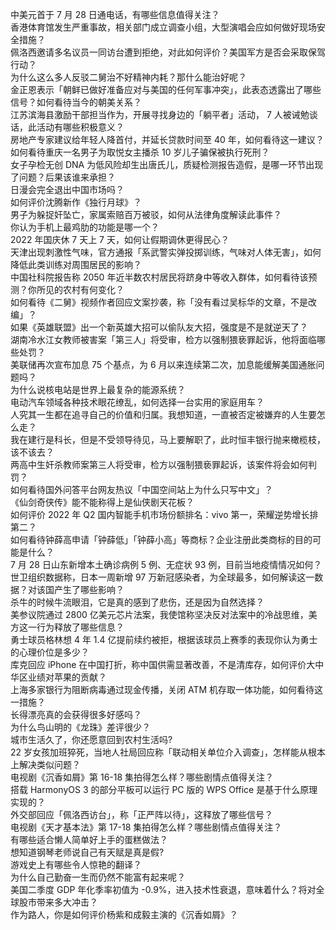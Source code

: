 中美元首于 7 月 28 日通电话，有哪些信息值得关注？  
香港体育馆发生严重事故，相关部门成立调查小组，大型演唱会应如何做好现场安全措施？  
佩洛西邀请多名议员一同访台遭到拒绝，对此如何评价？美国军方是否会采取保驾行动？  
为什么这么多人反驳二舅治不好精神内耗？那什么能治好呢？  
金正恩表示「朝鲜已做好准备应对与美国的任何军事冲突」，此表态透露出了哪些信号？如何看待当今的朝美关系？  
江苏滨海县激励干部担当作为，开展寻找身边的「躺平者」活动， 7 人被诫勉谈话，此活动有哪些积极意义？  
房地产专家建议给年轻人降首付，并延长贷款时间至 40 年，如何看待这一建议？  
如何看待重庆一名男子为取悦女主播杀 10 岁儿子骗保被执行死刑？  
女子孕检无创 DNA 为低风险却生出唐氏儿，质疑检测报告造假，是哪一环节出现了问题？后果该谁来承担？  
日漫会完全退出中国市场吗？  
如何评价沈腾新作《独行月球》？  
男子为躲捉奸坠亡，家属索赔百万被驳，如何从法律角度解读此事件？  
你认为手机上最鸡肋的功能是哪一个？  
2022 年国庆休 7 天上 7 天，如何让假期调休更得民心？  
天津出现刺激性气味，官方通报「系武警实弹投掷训练，气味对人体无害」，如何降低此类训练对周围居民的影响？  
中国社科院报告称 2050 年近半数农村居民将跻身中等收入群体，如何看待该预测？你所见的农村有何变化？  
如何看待《二舅》视频作者回应文案抄袭，称「没有看过吴标华的文章，不是改编」？  
如果《英雄联盟》出一个新英雄大招可以偷队友大招，强度是不是就逆天了？  
湖南冷水江女教师被害案「第三人」将受审，检方以强制猥亵罪起诉，他将面临哪些处罚？  
美联储再次宣布加息 75 个基点，为 6 月以来连续第二次，加息能缓解美国通胀问题吗？  
为什么说核电站是世界上最复杂的能源系统？  
电动汽车领域各种技术眼花缭乱，如何选择一台实用的家庭用车？  
人究其一生都在追寻自己的价值和归属。我想知道，一直被否定被嫌弃的人生要怎么走？  
我在建行是科长，但是不受领导待见，马上要解职了，此时恒丰银行抛来橄榄枝，该不该去？  
两高中生奸杀教师案第三人将受审，检方以强制猥亵罪起诉，该案件将会如何判罚？  
如何看待国外问答平台网友热议「中国空间站上为什么只写中文」？  
《仙剑奇侠传》能不能称得上是仙侠剧天花板？  
如何评价 2022 年 Q2 国内智能手机市场份额排名：vivo 第一，荣耀逆势增长排第二？  
如何看待钟薛高申请「钟薛低」「钟薛小高」等商标？企业注册此类商标的目的可能是什么？  
7 月 28 日山东新增本土确诊病例 5 例、无症状 93 例，目前当地疫情情况如何？  
世卫组织数据称，日本一周新增 97 万新冠感染者，为全球最多，如何解读这一数据？对该国产生了哪些影响？  
杀牛的时候牛流眼泪，它是真的感到了悲伤，还是因为自然选择？  
美参议院通过 2800 亿美元芯片法案，我使馆称坚决反对法案中的冷战思维，美方这一行为释放了哪些信息？  
勇士球员格林想 4 年 1.4 亿提前续约被拒，根据该球员上赛季的表现你认为勇士的心理价位是多少？  
库克回应 iPhone 在中国打折，称中国供需显著改善，不是清库存，如何评价大中华区业绩对苹果的贡献？  
上海多家银行为阻断病毒通过现金传播，关闭 ATM 机存取一体功能，如何看待这一措施？  
长得漂亮真的会获得很多好感吗？  
为什么鸟山明的《龙珠》差评很少？  
城市生活久了，你还愿意回到农村生活吗?  
22 岁女孩加班猝死，当地人社局回应称「联动相关单位介入调查」，怎样能从根本上解决类似问题？  
电视剧《沉香如屑》第 16-18 集拍得怎么样？哪些剧情点值得关注？  
搭载 HarmonyOS 3 的部分平板可以运行 PC 版的 WPS Office 是基于什么原理实现的？  
外交部回应「佩洛西访台」，称「正严阵以待」，这释放了哪些信号？  
电视剧《天才基本法》第 17-18 集拍得怎么样？哪些剧情点值得关注？  
有哪些适合懒人简单好上手的蛋糕做法？  
想知道钢琴老师说自己有天赋是真是假?  
游戏史上有哪些令人惊艳的翻译？  
为什么自己勤奋一生而仍然不能富有起来呢？  
美国二季度 GDP 年化季率初值为 -0.9%，进入技术性衰退，意味着什么？将对全球股市带来多大冲击？  
作为路人，你是如何评价杨紫和成毅主演的《沉香如屑》？  
